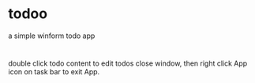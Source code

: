 # todoo
a simple winform todo app 
# 
double click todo content to edit todos
close window, then right click App icon on task bar to exit App.
